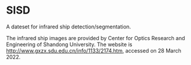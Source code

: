 # SISD
A dateset for infrared ship detection/segmentation.

The infrared ship images are provided by Center for Optics Research and Engineering of Shandong University.
The website is http://www.gxzx.sdu.edu.cn/info/1133/2174.htm, accessed on 28 March 2022.
